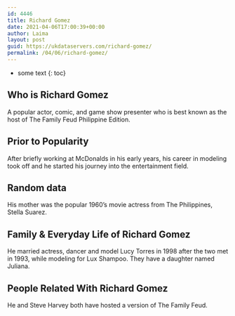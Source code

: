 ```yaml
---
id: 4446
title: Richard Gomez
date: 2021-04-06T17:00:39+00:00
author: Laima
layout: post
guid: https://ukdataservers.com/richard-gomez/
permalink: /04/06/richard-gomez/
---
```


* some text
{: toc}


## Who is Richard Gomez
                  
                  
                  
A popular actor, comic, and game show presenter who is best known as the host of The Family Feud Philippine Edition.
                  
              
            
              
            
                
                
                
## Prior to Popularity
                  
                  
                  
After briefly working at McDonalds in his early years, his career in modeling took off and he started his journey into the entertainment field.
                  
              
            
              
            
                
                
                
## Random data
                  
                  
                  
His mother was the popular 1960&#8217;s movie actress from The Philippines, Stella Suarez.
                  
              
            
              
            
                
                
                
## Family & Everyday Life of Richard Gomez
                  
                  
                  
He married actress, dancer and model Lucy Torres in 1998 after the two met in 1993, while modeling for Lux Shampoo. They have a daughter named Juliana.
                  
              
            
              
            
                
                
                
## People Related With Richard Gomez
                  
                  
                  
He and Steve Harvey both have hosted a version of The Family Feud.
                  
              
            
              
            
                
              
            
              
              
            
            
              
            
          
          
          
